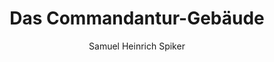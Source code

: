 ---
image: /assets/images/spiker/22b.jpg
thumb: /assets/images/spiker-thumbs/22b.jpg
author: Samuel Heinrich Spiker
artist: 
engraver: 
title: "Das Commandantur-Gebäude"
subtitle: 
tags:
  - Mansion
layout: post
---